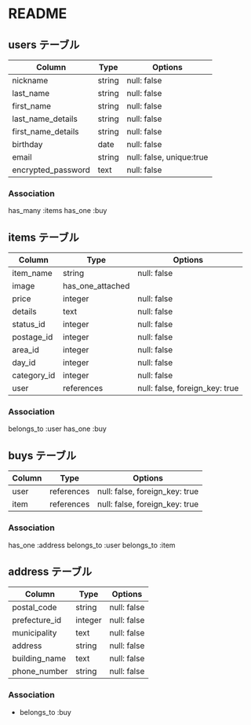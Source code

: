 # README

## users テーブル

| Column                          | Type   | Options                  |
| ------------------------------- | ------ | ------------------------ |
| nickname                        | string | null: false              |
| last_name                       | string | null: false              |
| first_name                      | string | null: false              |
| last_name_details               | string | null: false              |
| first_name_details              | string | null: false              |
| birthday                        | date   | null: false              |
| email                           | string | null: false, unique:true |
| encrypted_password              | text   | null: false              |


### Association

has_many :items
has_one :buy

## items テーブル

| Column          | Type       | Options                              |
| --------------- | ---------- | ------------------------------------ |
| item_name       | string     | null: false                          |
| image           | has_one_attached                                  |
| price           | integer    | null: false                          |
| details         | text       | null: false                          |
| status_id       | integer    | null: false                          |
| postage_id      | integer    | null: false                          |
| area_id         | integer    | null: false                          |
| day_id          | integer    | null: false                          |
| category_id     | integer    | null: false                          |
| user            | references | null: false, foreign_key: true       |


### Association

belongs_to :user
has_one :buy

## buys テーブル

| Column      | Type       | Options                        |
| ----------- | ---------- | ------------------------------ |
| user        | references | null: false, foreign_key: true |
| item        | references | null: false, foreign_key: true |

### Association
has_one :address
belongs_to :user
belongs_to :item

## address テーブル

| Column         | Type      | Options                              |
| -------------- | --------- | ------------------------------------ |
| postal_code    | string    | null: false                          |
| prefecture_id  | integer   | null: false                          |
| municipality   | text      | null: false                          |
| address        | string    | null: false                          |
| building_name  | text      | null: false                          |
| phone_number   | string    | null: false                          |


### Association

- belongs_to :buy